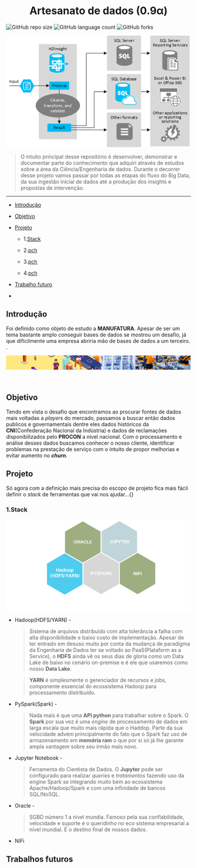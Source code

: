 <p align="center">
    <h1 align="center"> Artesanato de dados (0.9α)</h3>
</p> 

![GitHub repo size](https://img.shields.io/github/repo-size/iuricode/README-template?style=for-the-badge)
![GitHub language count](https://img.shields.io/github/languages/count/iuricode/README-template?style=for-the-badge)
![GitHub forks](https://img.shields.io/github/forks/iuricode/README-template?style=for-the-badge)





<img src="./.img/etl_arch.png" alt="classic ETL template">

> O intuito principal desse repositório é desenvolver, demonstrar e documentar parte do conhecimento que adquiri através de estudos sobre a área da Ciência/Engenharia de dados. Durante o decorrer desse projeto vamos passar por todas as etapas do fluxo do Big Data, da sua ingestão inicial de dados até a produção dos insights e propostas de intervenção.



----





- [Introdução](#introduction)

- [Objetivo](#objective)

- [Projeto](#projeto)
  
  - 1.[Stack](#stack)
    
  -   2.[pch](#pch)
  -   3.[pch](#pch)
  -   4.[pch](#pch)

  

- [Trabalho futuro](#future_works)



-







## Introdução <a name="introduction"></a>
Foi definido como objeto de estudo a **MANUFATURA**. Apesar de ser um tema bastante amplo conseguir bases de dados se mostrou um desafio, já que dificilmente uma empresa abriria mão de bases de dados a um terceiro. .





<img src="./.img/manu_asset.png" alt="our stack of technology used">



​	



## Objetivo <a name ="objective">

Tendo em vista o desafio que encontramos ao procurar fontes de dados mais voltadas a *players* do mercado, passamos a buscar então dados publicos e governamentais dentre eles dados históricos da **CNI**(Confederação Nacional da Indústria) e dados de reclamações disponibilizados pelo **PROCON** a nível nacional. Com o processamento e análise desses dados buscamos conhecer o nosso cliente, identificar problemas na prestação de serviço com o intuito de propor melhorias e evitar aumento no ***churn***.



## Projeto <a name ="projeto">

Só agora com a definição mais precisa do escopo de projeto fica mais fácil definir o  *stack* de ferramentas que vai nos ajudar...{}







### 		1.Stack <a name ="stack">

<img src="./.img/stack.png" alt="our stack of technology used">

  - Hadoop(HDFS/YARN) - 

    > Sistema de arquivos distribuído com alta tolerância a falha com alta disponibilidade e baixo custo de implementação. Apesar de ter entrado em desuso muito por conta da mudança de paradigma da Engenharia de Dados ter se voltado ao PaaS(Plataform as a Service), o **HDFS** ainda vê os seus dias de gloria como um Data Lake de baixo no cenário on-premise e é ele que usaremos como nosso **Data Lake**.

    > **YARN** é simplesmente o gerenciador de recursos e jobs, componente essencial do ecossistema Hadoop para processamento distribuído.



  - PySpark(Spark) -

    > Nada mais é que uma **API python** para trabalhar sobre o Spark. O **Spark** por sua vez é uma *engine* de processamento de dados em larga escala que muito mais rápida que o Haddop. Parte da sua velocidade advém principalmente do fato que o Spark faz uso de armazenamento em **memória ram** o que por si só já lhe garante ampla vantagem sobre seu irmão mais novo. 
    
    

- Jupyter Notebook -

  > Ferramenta do Cientista de Dados. O **Jupyter** pode ser configurado para realizar *queries* e *tratamentos* fazendo uso da engine Spark se integrando muito bem ao ecossistema Apache/Hadoop/Spark e com uma infinidade de bancos SQL/NoSQL.

  

- Oracle -

  > SGBD número 1 a nível mundia. Famoso pela sua confiabilidade, velocidade e suporte é o  queridinho no eco sistema empresarial a nível mundial. É o destino final de nossos dados.

  

- NiFi

  > 



## Trabalhos futuros <a name ="future_works">



















